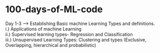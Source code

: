 # 100-days-of-ML-code

Day 1-3
--> Establishing Basic machine Learning Types and definitions.
<br>
i.)   Applications of machine Learning
<br>
ii.)  Supervised learning types- Regression and Classification
<br>
iii.) Unsupervised Learning Types: Clustering and types (Exclusive, Overlapping, hierarchical and probabilistic)
